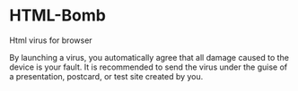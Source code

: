 # HTML-Bomb
Html virus for browser

By launching a virus, you automatically agree that all damage caused to the device is your fault.
It is recommended to send the virus under the guise of a presentation, postcard, or test site created by you.
